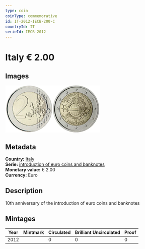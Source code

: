 ```yaml
---
type: coin
coinType: commemorative
id: IT-2012-IECB-200-C
countryId: IT
serieId: IECB-2012
---
```


# Italy € 2.00

## Images

<img src="../../Images/common-2007-200.webp" height="150" alt="Front image"><img src="Images/IT-2012-200.webp" height="150" alt="Back image">

## Metadata

**Country:** [Italy](../../Countries/Italy/index.md)\
**Serie:** [introduction of euro coins and banknotes](index.md)\
**Monetary value:** € 2.00\
**Currency:** Euro

## Description

10th anniversary of the introduction of euro coins and banknotes

## Mintages

| Year | Mintmark | Circulated | Brilliant Uncirculated | Proof |
| ---- | -------- | ---------- | ---------------------- | ----- |
| 2012 |  | 0| 0 | 0 |
